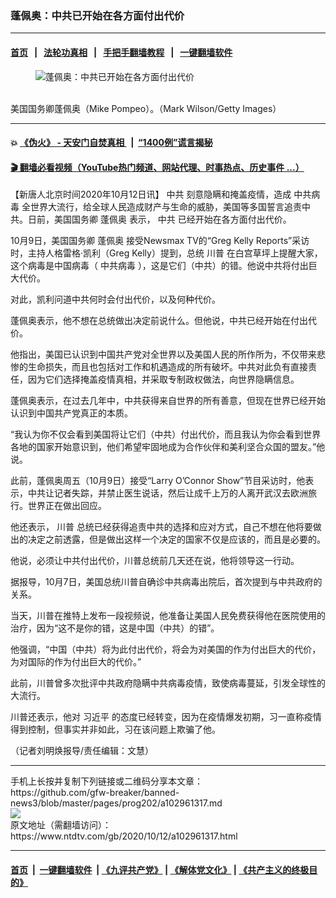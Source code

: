 ### 蓬佩奥：中共已开始在各方面付出代价
------------------------

#### [首页](https://github.com/gfw-breaker/banned-news3/blob/master/README.md) &nbsp;&nbsp;|&nbsp;&nbsp; [法轮功真相](https://github.com/begood0513/basic/blob/master/README.md)  &nbsp;&nbsp;|&nbsp;&nbsp; [手把手翻墙教程](https://github.com/gfw-breaker/guides/wiki)  &nbsp;&nbsp;|&nbsp;&nbsp; [一键翻墙软件](https://github.com/gfw-breaker/nogfw/blob/master/README.md)  



<div><div class="featured_image">
 <figure>
  <img alt="蓬佩奥：中共已开始在各方面付出代价" src="https://i.ntdtv.com/assets/uploads/2020/10/Untitled-8-800x450.jpg"/>
 </figure><br/>
 <span class="caption">
  美国国务卿蓬佩奥（Mike Pompeo）。（Mark Wilson/Getty Images）
 </span>
</div>
</div><hr/>

#### 💥 [《伪火》 - 天安门自焚真相 ](http://158.247.195.190:10000/videos/blog/weihuo.html)&nbsp; |&nbsp; [“1400例”谎言揭秘  ](http://158.247.195.190:10000/videos/blog/jiexi1400.html)

#### [ 🎬  翻墙必看视频（YouTube热门频道、网站代理、时事热点、历史事件 ...）](https://github.com/gfw-breaker/links/blob/master/banned.md)

<div><div class="post_content" itemprop="articleBody">
 <p>
  【新唐人北京时间2020年10月12日讯】
  <ok href="https://www.ntdtv.com/gb/中共.htm">
   中共
  </ok>
  刻意隐瞒和掩盖疫情，造成
  <ok href="https://www.ntdtv.com/gb/中共病毒.htm">
   中共病毒
  </ok>
  全世界大流行，给全球人民造成财产与生命的威胁，美国等多国誓言追责中共。日前，美国国务卿
  <ok href="https://www.ntdtv.com/gb/蓬佩奥.htm">
   蓬佩奥
  </ok>
  表示，
  <ok href="https://www.ntdtv.com/gb/中共.htm">
   中共
  </ok>
  已经开始在各方面付出代价。
 </p>
 <p>
  10月9日，美国国务卿
  <ok href="https://www.ntdtv.com/gb/蓬佩奥.htm">
   蓬佩奥
  </ok>
  接受Newsmax TV的“Greg Kelly Reports”采访时，主持人格雷格‧凯利（Greg Kelly）提到，总统
  <ok href="https://www.ntdtv.com/gb/川普.htm">
   川普
  </ok>
  在白宫草坪上提醒大家，这个病毒是中国病毒（
  <ok href="https://www.ntdtv.com/gb/中共病毒.htm">
   中共病毒
  </ok>
  ），这是它们（中共）的错。他说中共将付出巨大代价。
 </p>
 <p>
  对此，凯利问道中共何时会付出代价，以及何种代价。
 </p>
 <p>
  蓬佩奥表示，他不想在总统做出决定前说什么。但他说，中共已经开始在付出代价。
 </p>
 <p>
  他指出，美国已认识到中国共产党对全世界以及美国人民的所作所为，不仅带来悲惨的生命损失，而且也包括对工作和机遇造成的所有破坏。中共对此负有直接责任，因为它们选择掩盖疫情真相，并采取专制政权做法，向世界隐瞒信息。
 </p>
 <p>
  蓬佩奥表示，在过去几年中，中共获得来自世界的所有善意，但现在世界已经开始认识到中国共产党真正的本质。
 </p>
 <p>
  “我认为你不仅会看到美国将让它们（中共）付出代价，而且我认为你会看到世界各地的国家开始意识到，他们希望牢固地成为合作伙伴和美利坚合众国的盟友。”他说。
 </p>
 <p>
  此前，蓬佩奥周五（10月9日）接受“Larry O’Connor Show”节目采访时，他表示，中共让记者失踪，并禁止医生说话，然后让成千上万的人离开武汉去欧洲旅行。世界正在做出回应。
 </p>
 <p>
  他还表示，
  <ok href="https://www.ntdtv.com/gb/川普.htm">
   川普
  </ok>
  总统已经获得追责中共的选择和应对方式，自己不想在他将要做出的决定之前透露，但是做出这样一个决定的国家不仅是应该的，而且是必要的。
 </p>
 <p>
  他说，必须让中共付出代价，川普总统前几天还在说，他将领导这一行动。
 </p>
 <p>
  据报导，10月7日，美国总统川普自确诊中共病毒出院后，首次提到与中共政府的关系。
 </p>
 <p>
  当天，川普在推特上发布一段视频说，他准备让美国人民免费获得他在医院使用的治疗，因为“这不是你的错，这是中国（中共）的错”。
 </p>
 <p>
  他强调，“中国（中共）将为此付出代价，将会为对美国的作为付出巨大的代价，为对国际的作为付出巨大的代价。”
 </p>
 <p>
  此前，川普曾多次批评中共政府隐瞒中共病毒疫情，致使病毒蔓延，引发全球性的大流行。
 </p>
 <p>
  川普还表示，他对
  <ok href="https://www.ntdtv.com/gb/习近平.htm">
   习近平
  </ok>
  的态度已经转变，因为在疫情爆发初期，习一直称疫情得到控制，但事实并非如此，习在该问题上欺骗了他。
 </p>
 <p>
  （记者刘明焕报导/责任编辑：文慧）
 </p>
 <div class="single_ad">
 </div>
</div>
</div>
<hr/>
手机上长按并复制下列链接或二维码分享本文章：<br/>
https://github.com/gfw-breaker/banned-news3/blob/master/pages/prog202/a102961317.md <br/>
<a href='https://github.com/gfw-breaker/banned-news3/blob/master/pages/prog202/a102961317.md'><img src='https://github.com/gfw-breaker/banned-news3/blob/master/pages/prog202/a102961317.md.png'/></a> <br/>
原文地址（需翻墙访问）：https://www.ntdtv.com/gb/2020/10/12/a102961317.html


------------------------
#### [首页](https://github.com/gfw-breaker/banned-news3/blob/master/README.md) &nbsp;|&nbsp; [一键翻墙软件](https://github.com/gfw-breaker/nogfw/blob/master/README.md) &nbsp;| [《九评共产党》](https://github.com/gfw-breaker/9ping.md/blob/master/README.md#九评之一评共产党是什么) | [《解体党文化》](https://github.com/gfw-breaker/jtdwh.md/blob/master/README.md) | [《共产主义的终极目的》](https://github.com/gfw-breaker/gczydzjmd.md/blob/master/README.md)


<img src='http://gfw-breaker.win/banned-news3/pages/prog202/a102961317.md' width='0px' height='0px'/>